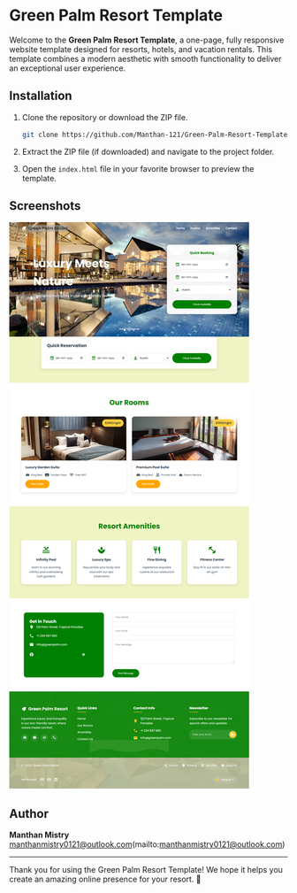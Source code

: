 # Green Palm Resort Template

Welcome to the **Green Palm Resort Template**, a one-page, fully responsive website template designed for resorts, hotels, and vacation rentals. This template combines a modern aesthetic with smooth functionality to deliver an exceptional user experience.

## Installation

1. Clone the repository or download the ZIP file.

   ```bash
   git clone https://github.com/Manthan-121/Green-Palm-Resort-Template.git
   ```

2. Extract the ZIP file (if downloaded) and navigate to the project folder.
3. Open the `index.html` file in your favorite browser to preview the template.

## Screenshots

![Screenshot ](SS/Green%20Palm%20Resort.png)

## Author

**Manthan Mistry**    
manthanmistry0121@outlook.com(mailto:manthanmistry0121@outlook.com)  

---

Thank you for using the Green Palm Resort Template! We hope it helps you create an amazing online presence for your resort. 🌴
